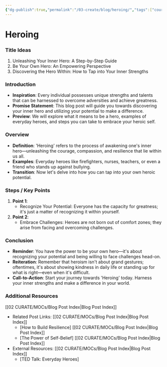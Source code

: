 ```yaml
---
{"dg-publish":true,"permalink":"/03-create/blog/heroing/","tags":["courage","compassion","self-resilience"]}
---
```



# Heroing


### Title Ideas

1. Unleashing Your Inner Hero: A Step-by-Step Guide
2. Be Your Own Hero: An Empowering Perspective
3. Discovering the Hero Within: How to Tap into Your Inner Strengths

### Introduction

- **Inspiration**: Every individual possesses unique strengths and talents that can be harnessed to overcome adversities and achieve greatness. 
- **Promise Statement**: This blog post will guide you towards discovering your inner hero and utilizing your potential to make a difference.
- **Preview**: We will explore what it means to be a hero, examples of everyday heroes, and steps you can take to embrace your heroic self.

### Overview

- **Definition**: 'Heroing' refers to the process of awakening one's inner hero—unleashing the courage, compassion, and resilience that lie within us all.
- **Examples**: Everyday heroes like firefighters, nurses, teachers, or even a friend who stands up against bullying.
- **Transition**: Now let's delve into how you can tap into your own heroic potential.

### Steps / Key Points

1. **Point 1**:
    - Recognize Your Potential: Everyone has the capacity for greatness; it's just a matter of recognizing it within yourself.
2. **Point 2**:
    - Embrace Challenges: Heroes are not born out of comfort zones; they arise from facing and overcoming challenges.

### Conclusion

- **Reminder**: You have the power to be your own hero—it's about recognizing your potential and being willing to face challenges head-on.
- **Reiteration**: Remember that heroism isn't about grand gestures; oftentimes, it's about showing kindness in daily life or standing up for what is right—even when it's difficult.
- **Call-to-Action**: Start your journey towards 'Heroing' today. Harness your inner strengths and make a difference in your world.

### Additional Resources

[[02 CURATE/MOCs/Blog Post Index\|Blog Post Index]]
- Related Post Links:
[[02 CURATE/MOCs/Blog Post Index\|Blog Post Index]]
    - [How to Build Resilience]
[[02 CURATE/MOCs/Blog Post Index\|Blog Post Index]]
    - [The Power of Self-Belief]
[[02 CURATE/MOCs/Blog Post Index\|Blog Post Index]]
- External Resources:
[[02 CURATE/MOCs/Blog Post Index\|Blog Post Index]]
    - [TED Talk: Everyday Heroes]